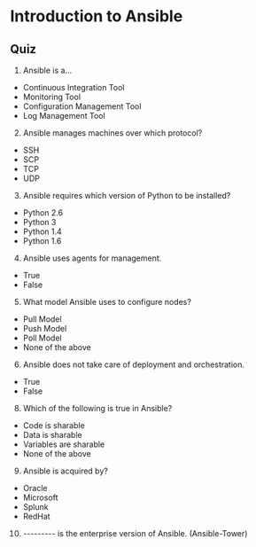# Introduction to Ansible
## Quiz
1. Ansible is a...

  * Continuous Integration Tool
  * Monitoring Tool
  * Configuration Management Tool
  * Log Management Tool

2. Ansible manages machines over which protocol?

  * SSH
  * SCP
  * TCP
  * UDP

3. Ansible requires which version of Python to be installed?

  * Python 2.6
  * Python 3
  * Python 1.4
  * Python 1.6

4. Ansible uses agents for management.

  * True
  * False

5. What model Ansible uses to configure nodes?

  * Pull Model
  * Push Model
  * Poll Model
  * None of the above

6. Ansible does not take care of deployment and orchestration.

  * True
  * False

8. Which of the following is true in Ansible?

  * Code is sharable
  * Data is sharable
  * Variables are sharable
  * None of the above

9. Ansible is acquired by?

  * Oracle
  * Microsoft
  * Splunk
  * RedHat

10. --------- is the enterprise version of Ansible. (Ansible-Tower)
